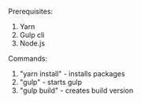 Prerequisites:
1. Yarn
2. Gulp cli
3. Node.js

Commands:
1. "yarn install" - installs packages
2. "gulp" - starts gulp
3. "gulp build" - creates build version
